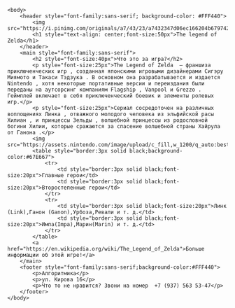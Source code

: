 <html> 
    <head style="font-family:sans-serif">
        <title>The legend of Zelda</title>
    </head>

    <body>
        <header style="font-family:sans-serif; background-color: #FFF440">
            <img src="https://i.pinimg.com/originals/a7/43/23/a7432347d06ec166204b679742eae2b3.jpg"width="150px"height="75px"/>
            <h1 style="text-align: center;font-size:50px">The legend of Zelda</h1>
        </header>
        <main style="font-family:sans-serif">
            <h2 style="font-size:40px">Что это за игра?</h2>
            <p style="font-size:25px">The Legend of Zelda  — франшиза приключенческих игр , созданная японскими игровыми дизайнерами Сигэру Миямото и Такаси Тэдзука . В основном она разрабатывается и издается Nintendo , хотя некоторые портативные версии и переиздания были переданы на аутсорсинг компаниям Flagship , Vanpool и Grezzo . Геймплей включает в себя приключенческий боевик и элементы ролевых игр.</p>
            <p style="font-size:25px">Сериал сосредоточен на различных воплощениях Линка , отважного молодого человека из эльфийской расы Хилиан , и принцессы Зельды , волшебной принцессы из родословной богини Хилии, которые сражаются за спасение волшебной страны Хайрула от Ганона .</p>
            <img src="https://assets.nintendo.com/image/upload/c_fill,w_1200/q_auto:best/f_auto/dpr_2.0/ncom/software/switch/70010000000025/7137262b5a64d921e193653f8aa0b722925abc5680380ca0e18a5cfd91697f58"width="650px"height="400"/>
            <table style="border:3px solid black;background-color:#67E667">
                <tr>
                    <td style="border:3px solid black;font-size:20px">Главные герои</td>
                    <td style="border:3px solid black;font-size:20px">Второстепенные герои</td>
                </tr>
                <tr>
                    <td style="border:3px solid black;font-size:20px">Линк (Link),Ганон (Ganon),Урбоза,Ревали и т. д.</td>
                    <td style="border:3px solid black;font-size:20px">Импа(Impa),Марин(Marin) и т. д.</td>
                </tr>
            </table>
            <a href="https://en.wikipedia.org/wiki/The_Legend_of_Zelda">Больше информации об этой игре!</a>
        </main>
        <footer style="font-family:sans-serif;background-color:#FFF440">
            <p>Алгоритмика</p>
            <p>ул. Кирова 16</p>
            <p>Что то не нравится? Звони на номер  +7 (937) 563 53-47</p>
        </footer>
    </body>
</html>
